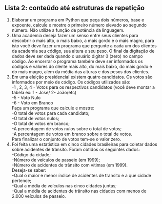 ## Lista 2: conteúdo até estruturas de repetição

1. Elaborar um programa em Python que peça dois números, base e expoente, calcule e mostre o primeiro número elevado ao segundo número. Não utilize a função de potência da linguagem.
2. Uma academia deseja fazer um senso entre seus clientes para descobrir o mais alto, o mais baixo, a mais gordo e o mais magro, para isto você deve fazer um programa que pergunte a cada um dos clientes da academia seu código, sua altura e seu peso. O final da digitação de dados deve ser dada quando o usuário digitar 0 (zero) no campo código. Ao encerrar o programa também deve ser informados os códigos e valores do clente mais alto, do mais baixo, do mais gordo e do mais magro, além da média das alturas e dos pesos dos clientes.
3. Em uma eleição presidencial existem quatro candidatos. Os votos são informados por meio de código. Os códigos utilizados são:  
-1 , 2, 3, 4  - Votos para os respectivos candidatos (você deve montar a tabela ex: 1 - Jose/ 2- João/etc)  
-5 - Voto Nulo  
-6 - Voto em Branco  
Faça um programa que calcule e mostre:  
-O total de votos para cada candidato;  
-O total de votos nulos;  
-O total de votos em branco;  
-A percentagem de votos nulos sobre o total de votos;  
-A percentagem de votos em branco sobre o total de votos.  
Para finalizar o conjunto de votos tem-se o valor zero.
4. Foi feita uma estatística em cinco cidades brasileiras para coletar dados sobre acidentes de trânsito. Foram obtidos os seguintes dados:  
-Código da cidade;  
-Número de veículos de passeio (em 1999);  
-Número de acidentes de trânsito com vítimas (em 1999).  
Deseja-se saber:  
-Qual o maior e menor índice de acidentes de transito e a que cidade pertence;  
-Qual a média de veículos nas cinco cidades juntas;  
-Qual a média de acidentes de trânsito nas cidades com menos de 2.000 veículos de passeio.
